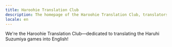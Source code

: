 ```yaml
---
title: Haroohie Translation Club
description: The homepage of the Haroohie Translation Club, translators of Haruhi Suzumiya games
locale: en
---
```


We're the Haroohie Translation Club&mdash;dedicated to translating the Haruhi Suzumiya games into English!